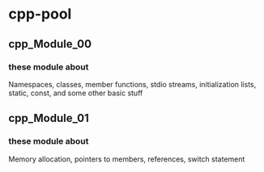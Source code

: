 # cpp-pool

## cpp_Module_00

### these module about
Namespaces, classes, member functions, stdio streams, initialization lists, static, const, and some other basic
stuff

## cpp_Module_01

### these module about
Memory allocation, pointers to members, references, switch statement
